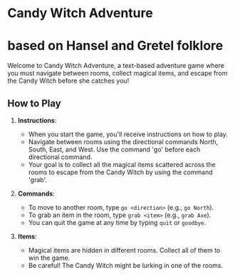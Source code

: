 # Candy Witch Adventure
# based on Hansel and Gretel folklore

Welcome to Candy Witch Adventure, a text-based adventure game where you must navigate between rooms, collect magical items, and escape from the Candy Witch before she catches you!

## How to Play

1. **Instructions**: 
    - When you start the game, you'll receive instructions on how to play.
    - Navigate between rooms using the directional commands North, South, East, and West. Use the command 'go' before each directional command.
    - Your goal is to collect all the magical items scattered across the rooms to escape from the Candy Witch by using the command 'grab'.

2. **Commands**:
    - To move to another room, type `go <direction>` (e.g., `go North`).
    - To grab an item in the room, type `grab <item>` (e.g., `grab Axe`).
    - You can quit the game at any time by typing `quit` or `goodbye`.

3. **Items**:
    - Magical items are hidden in different rooms. Collect all of them to win the game.
    - Be careful! The Candy Witch might be lurking in one of the rooms.
